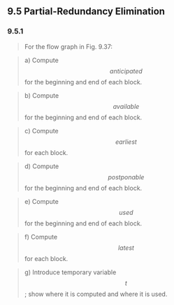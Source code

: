 ## 9.5 Partial-Redundancy Elimination

### 9.5.1

> For the flow graph in Fig. 9.37:

> a) Compute $$anticipated$$ for the beginning and end of each block.

> b) Compute $$available$$ for the beginning and end of each block.

> c) Compute $$earliest$$ for each block.

> d) Compute $$postponable$$ for the beginning and end of each block.

> e) Compute $$used$$ for the beginning and end of each block.

> f) Compute $$latest$$ for each block.

> g) Introduce temporary variable $$t$$; show where it is computed and where it is used.
